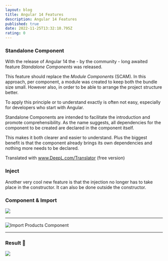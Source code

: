 ```yaml
---
layout: blog
title: Angular 14 Features
description: Angular 14 Features
published: true
date: 2022-11-25T13:32:10.795Z
rating: 0
---
```

### Standalone Component

With the release of Angular 14 the - by the community - long awaited feature *Standalone Components* was released.

This feature should replace the *Module Components* (SCAM). In this approach, per component, a module was created to keep both the bundle size small. However also, in order to be able to arrange the project structure better.

To apply this principle or to understand exactly is often not easy, especially for developers who start with Angular.

Standalone Components are intended to facilitate the introduction and promote comprehensibility. As the name suggests, all dependencies for the component to be created are declared in the component itself.

This makes it both clearer and easier to understand. Plus the biggest benefit is that the component already brings its own dependencies and nothing more needs to be declared.

Translated with www.DeepL.com/Translator (free version)

### Inject

Another very cool new feature is that the injection no longer has to take place in the constructor. It can also be done outside the constructor.

### Component & Import

![](https://gitlab.com/newcubator/devsquad/uploads/ccf20c1c4e17a9e8b464bf9d4b4d25d4/grafik.png)

- - -

![Import Products Component](https://gitlab.com/newcubator/devsquad/uploads/97e41b51774319e82c4818520c54cd02/grafik.png)

- - -

### Result 🚀

![](https://gitlab.com/newcubator/devsquad/uploads/6ffd0a0e36954a2b869425ff0b04c7dc/grafik.png)